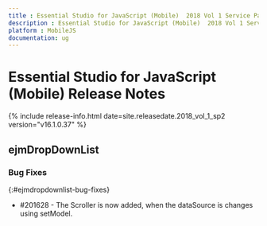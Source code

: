 ```yaml
---
title : Essential Studio for JavaScript (Mobile)  2018 Vol 1 Service Pack 2 Release Notes
description : Essential Studio for JavaScript (Mobile)  2018 Vol 1 Service Pack 2 Release Notes
platform : MobileJS
documentation: ug
---
```


# Essential Studio for JavaScript (Mobile) Release Notes

{% include release-info.html date=site.releasedate.2018_vol_1_sp2  version="v16.1.0.37" %} 





## ejmDropDownList

### Bug Fixes

{:#ejmdropdownlist-bug-fixes}

* \#201628 - The Scroller is now added, when the dataSource is changes using setModel.
